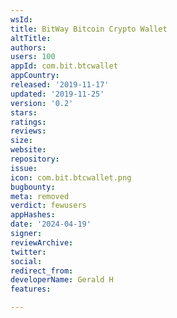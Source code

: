 ```yaml
---
wsId: 
title: BitWay Bitcoin Crypto Wallet
altTitle: 
authors: 
users: 100
appId: com.bit.btcwallet
appCountry: 
released: '2019-11-17'
updated: '2019-11-25'
version: '0.2'
stars: 
ratings: 
reviews: 
size: 
website: 
repository: 
issue: 
icon: com.bit.btcwallet.png
bugbounty: 
meta: removed
verdict: fewusers
appHashes: 
date: '2024-04-19'
signer: 
reviewArchive: 
twitter: 
social: 
redirect_from: 
developerName: Gerald H
features: 

---
```


